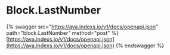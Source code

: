 # Block.LastNumber

{% swagger src="https://ava.indexs.io/v1/docs/openapi.json" path="block.LastNumber" method="post" %}
[https://ava.indexs.io/v1/docs/openapi.json](https://ava.indexs.io/v1/docs/openapi.json)
{% endswagger %}

